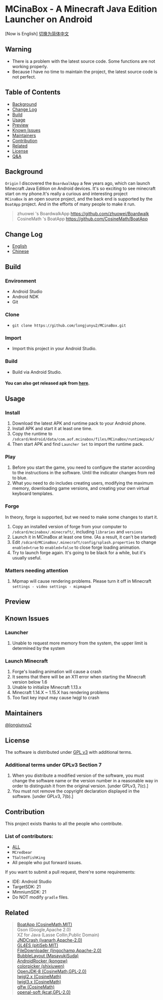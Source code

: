 # MCinaBox - A Minecraft Java Edition Launcher on Android
[Now is English] [切换为简体中文](./README_zh-cn.md)
## Warning
- There is a problem with the latest source code. Some functions are not working properly.
- Because I have no time to maintain the project, the latest source code is not perfect.

## Table of Contents
- [Background](#Background)
- [Change Log](#Change-Log)
- [Build](#Build)
- [Usage](#Usage)
- [Preview](#Preview)
- [Known Issues](#Known-Issues)
- [Maintainers](#Maintainers)
- [Contribution](#Contribution)
- [Related](#Related)
- [License](#License)
- [Q&A](./Q&A.md)

## Background

`Origin` I discovered the `BoardwalkApp` a few years ago, which can launch Minecraft Java Edition on Android devices. It's so exciting to see minecraft start on my phone.It's really a curious and interesting project<br>
`MCinaBox` is an open source project, and the back end is supported by the `BoatApp` project. And in the efforts of many people to make it run.
>zhuowei 's BoardwalkApp https://github.com/zhuowei/Boardwalk <br>
>CosineMath 's BoatApp https://github.com/CosineMath/BoatApp
## Change Log

- [English](./CHANGELOG.md)
- [Chinese](./CHANGELOG_zh-cn.md)

## Build

### Environment
- Android Studio
- Android NDK
- Git

### Clone
- ```git clone https://github.com/longjunyu2/MCinaBox.git ```

### Import
- Import this project in your Android Studio.

### Build
- Build via Android Studio.

#### You can also get released apk from [here](https://github.com/longjunyu2/MCinaBox/releases).

## Usage

### Install
1. Download the latest APK and runtime pack to your Android phone.
2. Install APK and start it at least one time.
3. Copy the runtime to ```/sdcard/Android/data/com.aof.mcinabox/files/MCinaBox/runtimepack/```
4. Then start APK and find ```Launcher Set``` to import the runtime pack.
### Play
1. Before you start the game, you need to configure the starter according to the instructions in the software. Until the indicator changes from red to blue.
2. What you need to do includes creating users, modifying the maximum memory, downloading game versions, and creating your own virtual keyboard templates.
### Forge
In theory, forge is supported, but we need to make some changes to start it.
1. Copy an installed version of forge from your computer to ```/sdcard/mcinabox/.minecraft/```, including ```libraries``` and ```versions```
2. Launch it in MCinaBox at least one time. (As a result, it can't be started)
3. Edit ```/sdcard/MCinaBox/.minecraft/config/splash.properties``` to change ```enabled=true``` to ```enabled=false``` to close forge loading animation.
4. Try to launch forge again. It's going to be black for a while, but it's usually useful.
### Matters needing attention
1. Mipmap will cause rendering problems. Please turn it off in Minecraft ```settings - video settings - mipmap=0```

## Preview

## Known Issues

### Launcher
1. Unable to request more memory from the system, the upper limit is determined by the system

### Launch Minecraft
1. Forge's loading animation will cause a crash
2. It seems that there will be an X11 error when starting the Minecraft version below 1.6
3. Unable to initialize Minecraft 1.13.x
4. Minecraft 1.14.X ~ 1.15.X has rendering problems
5. Too fast key input may cause lwjgl to crash

## Maintainers
[@longjunyu2](https://github.com/longjunyu2)

## License
The software is distributed under [GPL v3](https://www.gnu.org/licenses/gpl-3.0.html) with additional terms.
### Additional terms under GPLv3 Section 7
1. When you distribute a modified version of the software, you must change the software name or the version number in a reasonable way in order to distinguish it from the original version. [under GPLv3, 7(c).]
2. You must not remove the copyright declaration displayed in the software. [under GPLv3, 7(b).]

## Contribution
This project exists thanks to all the people who contribute.

### List of contributors:
- [ALL](https://github.com/longjunyu2/MCinaBox/graphs/contributors)
- `MCredbear`
- `TSaltedfishKing`
- All people who put forward issues.


If you want to submit a pull request, there're some requirements:
* IDE: Android Studio
* TargetSDK: 21
* MimniumSDK: 21
* Do NOT modify `gradle` files.

## Related
> [BoatApp (CosineMath,MIT)](https://github.com/CosineMath/BoatApp)</br>
> Gson (Google,Apache 2.0)</br>
> XZ for Java (Lasse Collin,Public Domain)</br>
> [JNDCrash (ivanarh,Apache-2.0)](https://github.com/ivanarh/jndcrash)</br>
> [GL4ES (pitiSeb,MIT)](https://github.com/ptitSeb/gl4es)</br>
> [FileDownloader (lingochamp,Apache-2.0)](https://github.com/lingochamp/FileDownloader)</br>
> [BubbleLayout (MasayukiSuda)](https://github.com/MasayukiSuda/BubbleLayout)</br>
> [AndroidRocker (kongqw)](https://github.com/kongqw/AndroidRocker)</br>
> [colorpicker (shixiuwen)](https://github.com/shixiuwen/colorpicker)</br>
> [OpenJDK-8 (CosineMath,GPL-2.0)](https://github.com/CosineMath/openjdk-jdk8u-aarch32-android)</br>
> [lwjgl2.x (CosineMath)](https://github.com/CosineMath/lwjgl-boat)</br>
> [lwjgl3.x (CosineMath)](https://github.com/CosineMath/lwjgl3-boat)</br>
> [glfw (CosineMath)](https://github.com/CosineMath/glfw-boat)</br>
> [openal-soft (kcat,GPL-2.0)](https://github.com/kcat/openal-soft)</br>
